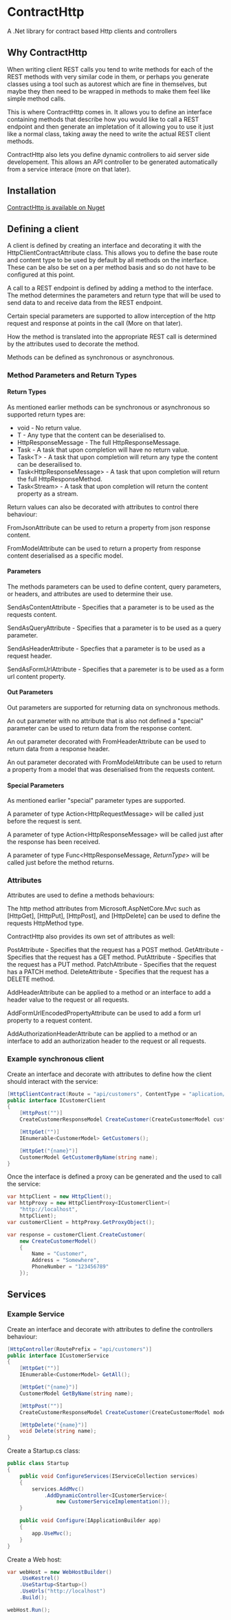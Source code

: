 # ContractHttp

A .Net library for contract based Http clients and controllers

## Why ContractHttp

When writing client REST calls you tend to write methods for each of the REST methods with
very similar code in them, or perhaps you generate classes using a tool such as autorest
which are fine in themselves, but maybe they then need to be wrapped in methods to make them
feel like simple method calls.

This is where ContractHttp comes in. It allows you to define an interface containing methods that describe how you would like to call a REST endpoint and then generate an impletation of it allowing
you to use it just like a normal class, taking away the need to write the actual REST client methods.

ContractHttp also lets you define dynamic controllers to aid server side developement. This allows an API controller to be generated automatically from a service interace (more on that later).

## Installation

[ContractHttp is available on Nuget](https://www.nuget.org/packages/ContractHttp)

## Defining a client

A client is defined by creating an interface and decorating it with the HttpClientContractAttribute class. This allows you to define the base route and content type to be used by default by all methods on the interface. These can be also be set on a per method basis and so do not have to be configured at this point.

A call to a REST endpoint is defined by adding a method to the interface. The method determines the parameters and return type that will be used to send data to and receive data from the REST endpoint.

Certain special parameters are supported to allow interception of the http request and response at points in the call (More on that later).

How the method is translated into the appropriate REST call is determined by the attributes used to decorate the method.

Methods can be defined as synchronous or asynchronous.

### Method Parameters and Return Types

#### Return Types

As mentioned earlier methods can be synchronous or asynchronous so supported return types are:

* void - No return value.
* T - Any type that the content can be deserialised to.
* HttpResponseMessage - The full HttpResponseMessage.
* Task - A task that upon completion will have no return value.
* Task\<T> - A task that upon completion will return any type the content can be deserailised to.
* Task\<HttpResponseMessage> - A task that upon completion will return the full HttpResponseMethod.
* Task\<Stream> - A task that upon completion will return the content property as a stream.

Return values can also be decorated with attributes to control there behaviour:

FromJsonAttribute can be used to return a property from json response content.

FromModelAttribute can be used to return a property from response content deserialised as a specific model.

#### Parameters

The methods parameters can be used to define content, query parameters, or headers, and attributes are used to determine their use.

SendAsContentAttribute - Specifies that a parameter is to be used as the requests content.

SendAsQueryAttribute - Specifies that a parameter is to be used as a query parameter.

SendAsHeaderAttribute - Specfies that a parameter is to be used as a request header.

SendAsFormUrlAttribute - Specifies that a paremeter is to be used as a form url content property.

#### Out Parameters

Out parameters are supported for returning data on synchronous methods.

An out parameter with no attribute that is also not defined a "special" parameter can be used to return data from the response content.

An out parameter decorated with FromHeaderAttribute can be used to return data from a response header.

An out parameter decorated with FromModelAttribute can be used to return a property from a model that was deserialised from the requests content.

#### Special Parameters

As mentioned earlier "special" parameter types are supported.

A parameter of type Action\<HttpRequestMessage> will be called just before the request is sent.

A parameter of type Action\<HttpResponseMessage> will be called just after the response has been received.

A parameter of type Func\<HttpResponseMessage, *ReturnType*> will be called just before the method returns.

### Attributes

Attributes are used to define a methods behaviours:

The http method attributes from Microsoft.AspNetCore.Mvc such as [HttpGet], [HttpPut], [HttpPost], and [HttpDelete] can be used to define the requests HttpMethod type.

ContractHttp also provides its own set of attributes as well:

PostAttribute - Specifies that the request has a POST method.
GetAttribute - Specifies that the request has a GET method.
PutAttribute - Specifies that the request has a PUT method.
PatchAttribute - Specifies that the request has a PATCH method.
DeleteAttribute - Specifies that the request has a DELETE method.

AddHeaderAttribute can be applied to a method or an interface to add a header value to the request or all requests.

AddFormUrlEncodedPropertyAttribute can be used to add a form url property to a request content.

AddAuthorizationHeaderAttribute can be applied to a method or an interface to add an authorization header to the request or all requests.

### Example synchronous client

Create an interface and decorate with attributes to define how the client should interact with the service:

```cs
[HttpClientContract(Route = "api/customers", ContentType = "aplication/json")]
public interface ICustomerClient
{
    [HttpPost("")]
    CreateCustomerResponseModel CreateCustomer(CreateCustomerModel customer);

    [HttpGet("")]
    IEnumerable<CustomerModel> GetCustomers();

    [HttpGet("{name}")]
    CustomerModel GetCustomerByName(string name);
}
```

Once the interface is defined a proxy can be generated and the used to call the service:

```cs
var httpClient = new HttpClient();
var httpProxy = new HttpClientProxy<ICustomerClient>(
    "http://localhost",
    httpClient);
var customerClient = httpProxy.GetProxyObject();

var response = customerClient.CreateCustomer(
    new CreateCustomerModel()
    {
        Name = "Customer",
        Address = "Somewhere",
        PhoneNumber = "123456789"
    });

```

## Services

### Example Service

Create an interface and decorate with attributes to define the controllers behaviour:

```cs
[HttpController(RoutePrefix = "api/customers")]
public interface ICustomerService
{
    [HttpGet("")]
    IEnumerable<CustomerModel> GetAll();

    [HttpGet("{name}")]
    CustomerModel GetByName(string name);

    [HttpPost("")]
    CreateCustomerResponseModel CreateCustomer(CreateCustomerModel model);

    [HttpDelete("{name}")]
    void Delete(string name);
}
```

Create a Startup.cs class:

```cs
public class Startup
{
    public void ConfigureServices(IServiceCollection services)
    {
        services.AddMvc()
            .AddDynamicController<ICustomerService>(
                new CustomerServiceImplementation());
    }

    public void Configure(IApplicationBuilder app)
    {
        app.UseMvc();
    }
}
```

Create a Web host:

```cs
var webHost = new WebHostBuilder()
    .UseKestrel()
    .UseStartup<Startup>()
    .UseUrls("http://localhost")
    .Build();

webHost.Run();
```
